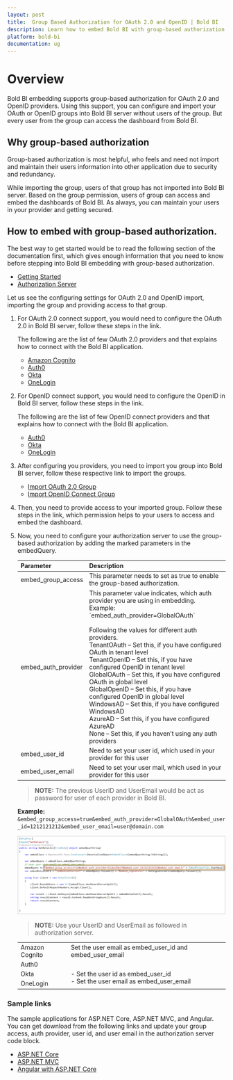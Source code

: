 ```yaml
---
layout: post
title:  Group Based Authorization for OAuth 2.0 and OpenID | Bold BI
description: Learn how to embed Bold BI with group-based authorization for OAuth 2.0 and OpenID identity providers.
platform: bold-bi
documentation: ug
---
```


# Overview
Bold BI embedding supports group-based authorization for OAuth 2.0 and OpenID providers. Using this support, you can configure and import your OAuth or OpenID groups into Bold BI server without users of the group. But every user from the group can access the dashboard from Bold BI.  

## Why group-based authorization
Group-based authorization is most helpful, who feels and need not import and maintain their users information into other application due to security and redundancy.  

While importing the group, users of that group has not imported into Bold BI server. Based on the group permission, users of group can access and embed the dashboards of Bold BI. As always, you can maintain your users in your provider and getting secured.   

## How to embed with group-based authorization.  
The best way to get started would be to read the following section of the documentation first, which gives enough information that you need to know before stepping into Bold BI embedding with group-based authorization.  
* [Getting Started](/getting-started/embedding-in-your-application/)
* [Authorization Server](/security-configuration/authorize-server/)

Let us see the configuring settings for OAuth 2.0 and OpenID import, importing the group and providing access to that group.

1. For OAuth 2.0 connect support, you would need to configure the OAuth 2.0 in Bold BI server, follow these steps in the link.

    The following are the list of few OAuth 2.0 providers and that explains how to connect with the Bold BI application.

    * [Amazon Cognito](/security-configuration/single-sign-on/oauth-2.0-support/amazon-cognito/)
    * [Auth0](/security-configuration/single-sign-on/oauth-2.0-support/auth0/)
    * [Okta](/security-configuration/single-sign-on/oauth-2.0-support/okta/)
    * [OneLogin](/security-configuration/single-sign-on/oauth-2.0-support/onelogin/)

2. For OpenID connect support, you would need to configure the OpenID in Bold BI server, follow these steps in the link.

   The following are the list of few OpenID connect providers and that explains how to connect with the Bold BI application.
    * [Auth0](/security-configuration/single-sign-on/openid-support/auth0/)
    * [Okta](/security-configuration/single-sign-on/openid-support/okta/)
    * [OneLogin](/security-configuration/single-sign-on/openid-support/onelogin/)

3. After configuring you providers, you need to import you group into Bold BI server, follow these respective link to import the groups.
    * [Import OAuth 2.0 Group](/managing-resources/manage-groups/import-oauth-groups/)
    * [Import OpenID Connect Group](/managing-resources/manage-groups/import-openid-groups/)

4. Then, you need to provide access to your imported group. Follow these steps in the link, which permission helps to your users to access and embed the dashboard.  

5. Now, you need to configure your authorization server to use the group-based authorization by adding the marked parameters in the embedQuery. 

    <meta charset="utf-8"/>
    <table>
    <thead>
    <tr>
    <th scope="col">Parameter</th>
    <th scope="col">Description</th>
    </tr>
    </thead>
    <tbody>
    <tr>
    <td align="left">embed_group_access</td>
    <td align="left">This parameter needs to set as true to enable the group-based authorization.</td>
    </tr>
    <tr>
    <td align="left">embed_auth_provider</td>
    <td align="left">This parameter value indicates, which auth provider you are using in embedding.
    <br>Example: `embed_auth_provider=GlobalOAuth`<br>
    <br>Following the values for different auth providers.
    <br>TenantOAuth – Set this, if you have configured OAuth in tenant level
    <br>TenantOpenID – Set this, if you have configured OpenID in tenant level
    <br>GlobalOAuth – Set this, if you have configured OAuth in global level
    <br>GlobalOpenID – Set this, if you have configured OpenID in global level
    <br>WindowsAD – Set this, if you have configured WindowsAD
    <br>AzureAD – Set this, if you have configured AzureAD
    <br>None – Set this, if you haven’t using any auth providers
    </td>
    </tr>
    <tr>
    <td align="left">embed_user_id</td>
    <td align="left">Need to set your user id, which used in your provider for this user</td>
    </tr>
    <tr>
    <td align="left">embed_user_email</td>
    <td align="left">Need to set your user mail, which used in your provider for this user</td>
    </tr>
    </tbody>
    </table>

    > **NOTE:** The previous UserID and UserEmail would be act as password for user of each provider in Bold BI. 

    **Example:** `&embed_group_access=true&embed_auth_provider=GlobalOAuth&embed_user_id=1212121212&embed_user_email=user@domain.com`   

    ![Group Based Authorization](/static/assets/javascript/images/group-based-auth.png)  

    > **NOTE:** Use your UserID and UserEmail as followed in authorization server.

    <meta charset="utf-8"/>
    <table>
    <tbody>
    <tr>
    <td align="left">Amazon Cognito</td>
    <td align="left">Set the user email as embed_user_id and embed_user_email</td>
    </tr>
    <tr>
    <td align="left">Auth0</td>
    <td align="left" rowspan="3"><br>- Set the user id as embed_user_id <br>- Set the user email as embed_user_email</td>
    </tr>
    <tr>
    <td align="left">Okta</td>
    </tr>
    <tr>
    <td align="left">OneLogin</td>
    </tr>
    </tbody>
    </table>

### Sample links
The sample applications for ASP.NET Core, ASP.NET MVC, and Angular. You can get download from the following links and update your group access, auth provider, user id, and user email in the authorization server code block.
* [ASP.NET Core](/embedding-sdk/samples/asp-net-core/)
* [ASP.NET MVC](/embedding-sdk/samples/asp-net-mvc/)
* [Angular with ASP.NET Core](/embedding-sdk/samples/angular/)